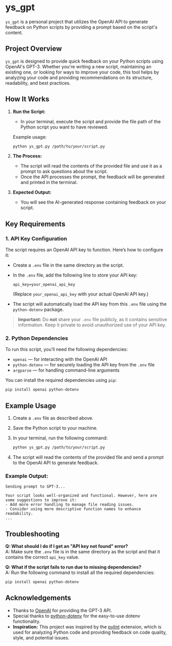 # ys_gpt

`ys_gpt` is a personal project that utilizes the OpenAI API to generate feedback on Python scripts by providing a prompt based on the script's content.

## Project Overview

`ys_gpt` is designed to provide quick feedback on your Python scripts using OpenAI's GPT-3. Whether you're writing a new script, maintaining an existing one, or looking for ways to improve your code, this tool helps by analyzing your code and providing recommendations on its structure, readability, and best practices.

## How It Works

1. **Run the Script:**
   - In your terminal, execute the script and provide the file path of the Python script you want to have reviewed.
   
   Example usage:
   ```bash
   python ys_gpt.py /path/to/your/script.py


2. **The Process:**
   - The script will read the contents of the provided file and use it as a prompt to ask questions about the script.
   - Once the API processes the prompt, the feedback will be generated and printed in the terminal.

3. **Expected Output:**
   - You will see the AI-generated response containing feedback on your script.

## Key Requirements

### 1. API Key Configuration

The script requires an OpenAI API key to function. Here’s how to configure it:

- Create a `.env` file in the same directory as the script.
- In the `.env` file, add the following line to store your API key:
  
  ```
  api_key=your_openai_api_key
  ```
  (Replace `your_openai_api_key` with your actual OpenAI API key.)

- The script will automatically load the API key from this `.env` file using the `python-dotenv` package.

> **Important:** Do **not** share your `.env` file publicly, as it contains sensitive information. Keep it private to avoid unauthorized use of your API key.

### 2. Python Dependencies

To run this script, you’ll need the following dependencies:
- `openai` — for interacting with the OpenAI API
- `python-dotenv` — for securely loading the API key from the `.env` file
- `argparse` — for handling command-line arguments

You can install the required dependencies using `pip`:

```bash
pip install openai python-dotenv
```

## Example Usage

1. Create a `.env` file as described above.
2. Save the Python script to your machine.
3. In your terminal, run the following command:

   ```bash
   python ys_gpt.py /path/to/your/script.py
   ```

4. The script will read the contents of the provided file and send a prompt to the OpenAI API to generate feedback.

### Example Output:
```
Sending prompt to GPT-3...

Your script looks well-organized and functional. However, here are some suggestions to improve it:
- Add more error handling to manage file reading issues.
- Consider using more descriptive function names to enhance readability.
...
```

## Troubleshooting

**Q: What should I do if I get an "API key not found" error?**  
A: Make sure the `.env` file is in the same directory as the script and that it contains the correct `api_key` value.

**Q: What if the script fails to run due to missing dependencies?**  
A: Run the following command to install all the required dependencies:
   ```bash
   pip install openai python-dotenv
   ```

## Acknowledgements

- Thanks to [OpenAI](https://openai.com/) for providing the GPT-3 API.
- Special thanks to [python-dotenv](https://pypi.org/project/python-dotenv/) for the easy-to-use dotenv functionality.
- **Inspiration:** This project was inspired by the [pylint](https://pypi.org/project/pylint/) extension, which is used for analyzing Python code and providing feedback on code quality, style, and potential issues.

